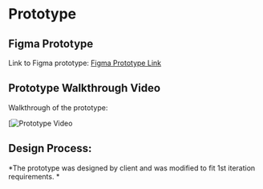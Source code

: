 # Prototype

## Figma Prototype

Link to Figma prototype:
[Figma Prototype Link](https://www.figma.com/board/Vs4GRRshpCffkFuZ2PIsqy/2024_09_15-Updated-Slides?node-id=0-753&t=x34RnIW4NrGNA7b9-1)

## Prototype Walkthrough Video

Walkthrough of the prototype:

[![Prototype Video](https://youtu.be/CEoBcq1Uhhk)

## Design Process:

*The prototype was designed by client and was modified to fit 1st iteration requirements. *


